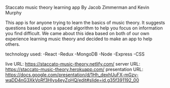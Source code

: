 Staccato music theory learning app
By Jacob Zimmerman and Kevin Murphy

This app is for anyone trying to learn the basics of music theory. It suggests questions based upon a spaced algorithm to help you focus on information you find difficult. We came about this idea based on both of our own experience learning music theory and decided to make an app to help others.

technology used:
-React
-Redux
-MongoDB
-Node
-Express
-CSS

live URL: https://staccato-music-theory.netlify.com/
server URL: https://staccato-music-theory.herokuapp.com/
presentation URL: https://docs.google.com/presentation/d/1Hh_dexhUuFX-mGzv-waDD4nG3XkVoRf3HIys4eyZoHQ/edit#slide=id.g35f391192_00